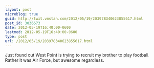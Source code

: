 ```yaml
---
layout: post
microblog: true
guid: http://twit.vmstan.com/2012/05/19/203978340623855617.html
post_id: 3036673
date: 2012-05-19T16:40:00-0600
lastmod: 2012-05-19T16:40:00-0600
type: post
url: /2012/05/19/203978340623855617.html
---
```

Just found out West Point is trying to recruit my brother to play football. Rather it was Air Force, but awesome regardless.
